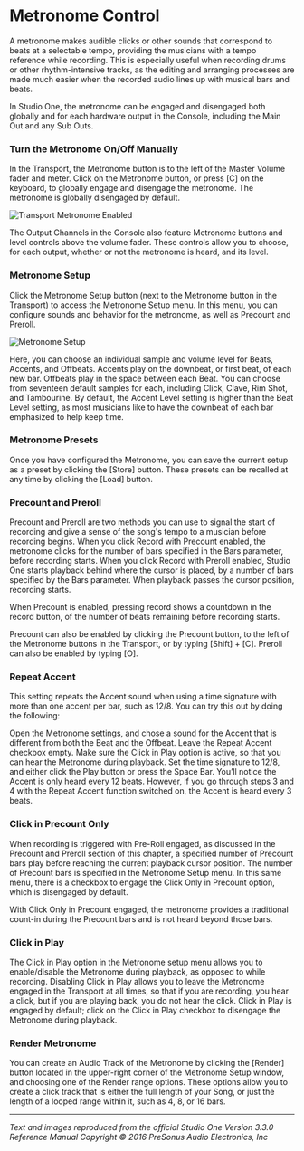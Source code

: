 # Metronome Control
A metronome makes audible clicks or other sounds that correspond to beats at a selectable tempo, providing the musicians with a tempo reference while recording. This is especially useful when recording drums or other rhythm-intensive tracks, as the editing and arranging processes are made much easier when the recorded audio lines up with musical bars and beats.

In Studio One, the metronome can be engaged and disengaged both globally and for each hardware output in the Console, including the Main Out and any Sub Outs.

### Turn the Metronome On/Off Manually
In the Transport, the Metronome button is to the left of the Master Volume fader and meter. Click on the Metronome button, or press [C] on the keyboard, to globally engage and disengage the metronome. The metronome is globally disengaged by default.

![Transport Metronome Enabled](Images/TransportMetronomeEnabled_635x47.png)

The Output Channels in the Console also feature Metronome buttons and level controls above the volume fader. These controls allow you to choose, for each output, whether or not the metronome is heard, and its level.

### Metronome Setup
Click the Metronome Setup button (next to the Metronome button in the Transport) to access the Metronome Setup menu. In this menu, you can configure sounds and behavior for the metronome, as well as Precount and Preroll.

![Metronome Setup](Images/MetronomeSetup_384x382.png)

Here, you can choose an individual sample and volume level for Beats, Accents, and Offbeats. Accents play on the downbeat, or first beat, of each new bar. Offbeats play in the space between each Beat. You can choose from seventeen default samples for each, including Click, Clave, Rim Shot, and Tambourine. By default, the Accent Level setting is higher than the Beat Level setting, as most musicians like to have the downbeat of each bar emphasized to help keep time.

### Metronome Presets

Once you have configured the Metronome, you can save the current setup as a preset by clicking the [Store] button.  These presets can be recalled at any time by clicking the [Load] button.

### Precount and Preroll

Precount and Preroll are two methods you can use to signal the start of recording and give a sense of the song's tempo to a musician before recording begins. When you click Record with Precount enabled, the metronome clicks for the number of bars specified in the Bars parameter, before recording starts. When you click Record with Preroll enabled, Studio One starts playback behind where the cursor is placed, by a number of bars specified by the Bars parameter. When playback passes the cursor position, recording starts.

When Precount is enabled, pressing record shows a countdown in the record button, of the number of beats remaining before recording starts.

Precount can also be enabled by clicking the Precount button, to the left of the Metronome buttons in the Transport, or by typing [Shift] + [C]. Preroll can also be enabled by typing [O].

### Repeat Accent

This setting repeats the Accent sound when using a time signature with more than one accent per bar, such as 12/8. You can try this out by doing the following:

Open the Metronome settings, and chose a sound for the Accent that is different from both the Beat and the Offbeat.
Leave the Repeat Accent checkbox empty.
Make sure the Click in Play option is active, so that you can hear the Metronome during playback.
Set the time signature to 12/8, and either click the Play button or press the Space Bar.
You’ll notice the Accent is only heard every 12 beats. However, if you go through steps 3 and 4 with the Repeat Accent function switched on, the Accent is heard every 3 beats.

### Click in Precount Only

When recording is triggered with Pre-Roll engaged, as discussed in the Precount and Preroll section of this chapter, a specified number of Precount bars play before reaching the current playback cursor position. The number of Precount bars is specified in the Metronome Setup menu. In this same menu, there is a checkbox to engage the Click Only in Precount option, which is disengaged by default.

With Click Only in Precount engaged, the metronome provides a traditional count-in during the Precount bars and is not heard beyond those bars.

### Click in Play

The Click in Play option in the Metronome setup menu allows you to enable/disable the Metronome during playback, as opposed to while recording. Disabling Click in Play allows you to leave the Metronome engaged in the Transport at all times, so that if you are recording, you hear a click, but if you are playing back, you do not hear the click. Click in Play is engaged by default; click on the Click in Play checkbox to disengage the Metronome during playback.

### Render Metronome
You can create an Audio Track of the Metronome by clicking the [Render] button located in the upper-right corner of the Metronome Setup window, and choosing one of the Render range options. These options allow you to create a click track that is either the full length of your Song, or just the length of a looped range within it, such as 4, 8, or 16 bars.

---

*Text and images reproduced from the official Studio One Version 3.3.0 Reference Manual*
*Copyright © 2016 PreSonus Audio Electronics, Inc*
